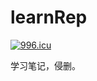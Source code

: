 # learnRep

<a href="https://996.icu"><img src="https://img.shields.io/badge/link-996.icu-red.svg" alt="996.icu" /></a>

学习笔记，侵删。
